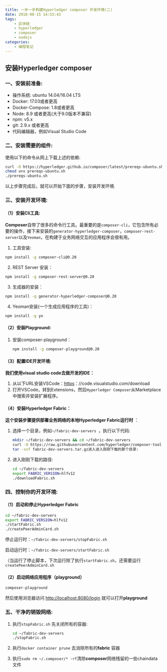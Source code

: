 ```yaml
---
title: 一步一步构建Hyperledger composer 开发环境(二)
date: 2018-08-15 14:53:43
tags:
    - 区块链
    - hyperledger
    - composer
    - nodejs
categories: 
    - 编程笔记
---
```


## 安装Hyperledger composer  
### 一、安装前准备:  
- 操作系统: ubuntu 14.04/16.04 LTS  
- Docker: 17.03或者更高 
- Docker-Compose: 1.8或者更高 
- Node: 8.9 或者更高(大于9.0版本不兼容)
- npm: v5.x
- git: 2.9.x 或者更高
- 代码编辑器，例如Visual Studio Code  

### 二、安装需要的组件:  
使用以下的命令从网上下载上述的依赖:  

``` bash
curl -O https://hyperledger.github.io/composer/latest/prereqs-ubuntu.sh
chmod u+x prereqs-ubuntu.sh
./prereqs-ubuntu.sh
```

以上步骤完成后，就可以开始下面的步骤，安装开发环境.  

### 三、安装开发环境:  
#### （1）安装Cli工具:  
**Composer**自带了很多的命令行工具。最重要的是`composer-cli`，它包含所有必要的操作，接下来安装的`generator-hyperledger-composer`，`composer-rest-server`以及`Yeoman`，在构建于业务网络交互的应用程序会很有用。  
1. 工具安装:  
``` bash
npm install -g composer-cli@0.20
```
2. REST Server 安装：
``` bash
npm install -g composer-rest-server@0.20
```
3. 生成器的安装：
``` bash 
npm install -g generator-hyperledger-composer@0.20
```
4. Yeoman安装(一个生成应用程序的工具)：
``` bash
npm install -g yo
```

#### （2）安装Playground:

1. 安装composer-playground：

   ``` bash
   npm install -g composer-playground@0.20
   ```

#### （3）配置IDE开发环境:

**我们使用visual studio code去做开发的IDE：**
1. 从以下URL安装VSCode：[https](https://code.visualstudio.com/download)：//code.visualstudio.com/download
2.  打开VSCode，转到Extensions，然后`Hyperledger Composer`从Marketplace中搜索并安装扩展程序。

#### （4）安装Hyperledger Fabric：

**这个安装步骤提供部署业务网络的本地Hyperledger Fabric运行时** ：

1. 选择一个目录，例如`~/fabric-dev-servers `，执行以下代码:

   ``` bash
   mkdir ~/fabric-dev-servers && cd ~/fabric-dev-servers
   curl -O https://raw.githubusercontent.com/hyperledger/composer-tools/master/packages/fabric-dev-servers/fabric-dev-servers.tar.gz
   tar -xvf fabric-dev-servers.tar.gz进入进入刚刚下载的那个目录:
   ```

2. 进入刚刚下载的路径: 

   ``` bash
   cd ~/fabric-dev-servers
   export FABRIC_VERSION=hlfv12
   ./downloadFabric.sh
   ```

   

### 四、控制你的开发环境:  

#### （1）启动和停止Hyperledger Fabric  

``` bash
cd ~/fabric-dev-servers
export FABRIC_VERSION=hlfv12
./startFabric.sh
./createPeerAdminCard.sh
```

停止运行时：`~/fabric-dev-servers/stopFabric.sh`

启动运行时：`~/fabric-dev-servers/startFabric.sh`

（当运行了停止脚本，下次运行除了执行`startFabric.sh`，还需要运行`createPeerAdminCard.sh`

#### （2）启动网络应用程序（playground）

``` bash
composer-playground
```

然后使用浏览器访问 [http://localhost:8080/login](http://localhost:8080/login)  就可以打开**playground**



### 五、干净的销毁网络:

1. 执行`stopFabric.sh` 先关闭所有的容器:

   ``` bash
   cd ~/fabric-dev-servers
   ./stopFabric.sh
   ```

2. 执行`docker container prune` 去消除所有的**fabric** 容器

3. 执行`sudo rm ~/.composer/* -rf`清除**composer**网络残留的一些chaindata文件
